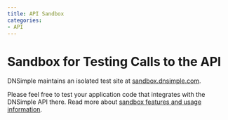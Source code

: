 ```yaml
---
title: API Sandbox
categories:
- API
---
```


# Sandbox for Testing Calls to the API

DNSimple maintains an isolated test site at [sandbox.dnsimple.com](https://sandbox.dnsimple.com/). 

Please feel free to test your application code that integrates with the DNSimple API there. Read more about [sandbox features and usage information](http://developer.dnsimple.com/sandbox/).
